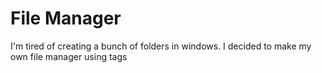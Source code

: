 # File Manager

I'm tired of creating a bunch of folders in windows. I decided to make my own file manager using tags
